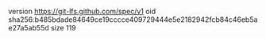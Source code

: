 version https://git-lfs.github.com/spec/v1
oid sha256:b485bdade84649ce19cccce409729444e5e2182942fcb84c46eb5ae27a5ab55d
size 119
